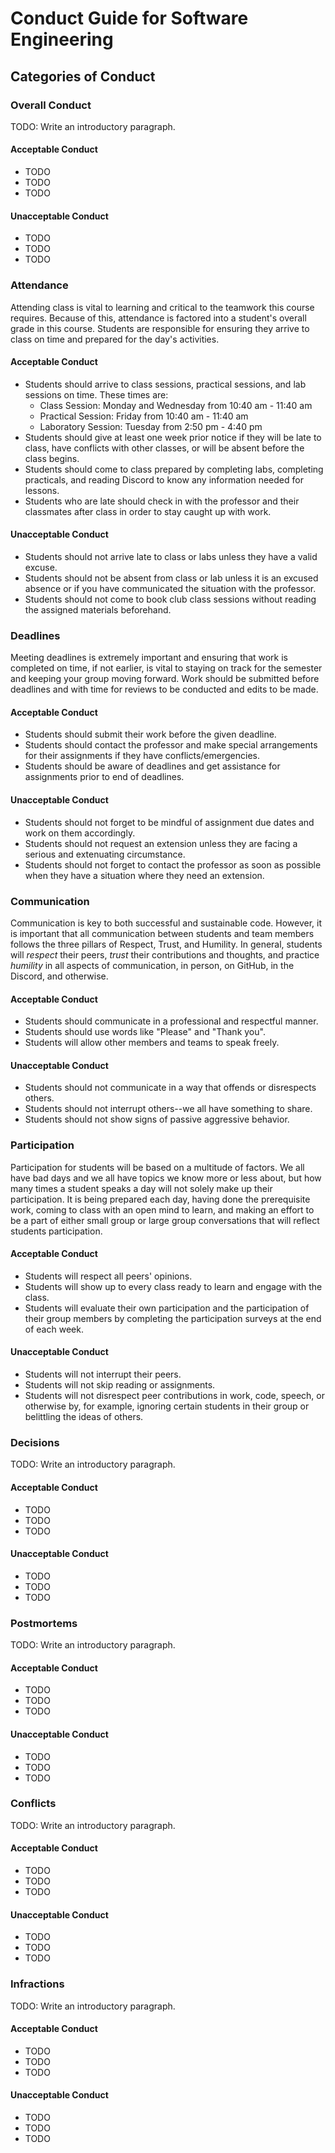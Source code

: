 # Conduct Guide for Software Engineering

## Categories of Conduct

### Overall Conduct

TODO: Write an introductory paragraph.

#### Acceptable Conduct

- TODO
- TODO
- TODO

#### Unacceptable Conduct

- TODO
- TODO
- TODO

### Attendance

Attending class is vital to learning and critical to the teamwork this course requires. Because of this, attendance is factored into a student's overall grade in this course. Students are responsible for ensuring they arrive to class on time and prepared for the day's activities.

#### Acceptable Conduct

- Students should arrive to class sessions, practical sessions, and lab sessions on time. These times are:
  - Class Session: Monday and Wednesday from 10:40 am - 11:40 am
  - Practical Session: Friday from 10:40 am - 11:40 am
  - Laboratory Session: Tuesday from 2:50 pm - 4:40 pm
- Students should give at least one week prior notice if they will be late to class, have conflicts with other classes, or will be absent before the class begins.
- Students should come to class prepared by completing labs, completing practicals, and reading Discord to know any information needed for lessons.
- Students who are late should check in with the professor and their classmates after class in order to stay caught up with work.

#### Unacceptable Conduct

- Students should not arrive late to class or labs unless they have a valid excuse.
- Students should not be absent from class or lab unless it is an excused absence or if you have communicated the situation with the professor.
- Students should not come to book club class sessions without reading the assigned materials beforehand.

### Deadlines

Meeting deadlines is extremely important and ensuring that work is completed on time, if not earlier, is vital to staying on track for the semester and keeping your group moving forward. Work should be submitted before deadlines and with time for reviews to be conducted and edits to be made.

#### Acceptable Conduct

- Students should submit their work before the given deadline.
- Students should contact the professor and make special arrangements for their assignments if they have conflicts/emergencies.
- Students should be aware of deadlines and get assistance for assignments prior to end of deadlines.

#### Unacceptable Conduct

- Students should not forget to be mindful of assignment due dates and work on them accordingly.
- Students should not request an extension unless they are facing a serious and extenuating circumstance.
- Students should not forget to contact the professor as soon as possible when they have a situation where they need an extension.

### Communication

Communication is key to both successful and sustainable code. However, it is important that all communication between students and team members follows the three pillars of Respect, Trust, and Humility. In general, students will *respect* their peers, *trust* their contributions and thoughts, and practice *humility* in all aspects of communication, in person, on GitHub, in the Discord, and otherwise.

#### Acceptable Conduct

- Students should communicate in a professional and respectful manner.
- Students should use words like "Please" and "Thank you".
- Students will allow other members and teams to speak freely.

#### Unacceptable Conduct

- Students should not communicate in a way that offends or disrespects others.
- Students should not interrupt others--we all have something to share.
- Students should not show signs of passive aggressive behavior.

### Participation

Participation for students will be based on a multitude of factors. We all have bad days and we all have topics we know more or less about, but how many times a student speaks a day will not solely make up their participation. It is being prepared each day, having done the prerequisite work, coming to class with an open mind to learn, and making an effort to be a part of either small group or large group conversations that will reflect students participation.

#### Acceptable Conduct

- Students will respect all peers' opinions.
- Students will show up to every class ready to learn and engage with the class.
- Students will evaluate their own participation and the participation of their group members by completing the participation surveys at the end of each week.

#### Unacceptable Conduct

- Students will not interrupt their peers.
- Students will not skip reading or assignments.
- Students will not disrespect peer contributions in work, code, speech, or otherwise by, for example, ignoring certain students in their group or belittling the ideas of others.

### Decisions

TODO: Write an introductory paragraph.

#### Acceptable Conduct

- TODO
- TODO
- TODO

#### Unacceptable Conduct

- TODO
- TODO
- TODO

### Postmortems

TODO: Write an introductory paragraph.

#### Acceptable Conduct

- TODO
- TODO
- TODO

#### Unacceptable Conduct

- TODO
- TODO
- TODO

### Conflicts

TODO: Write an introductory paragraph.

#### Acceptable Conduct

- TODO
- TODO
- TODO

#### Unacceptable Conduct

- TODO
- TODO
- TODO

### Infractions

TODO: Write an introductory paragraph.

#### Acceptable Conduct

- TODO
- TODO
- TODO

#### Unacceptable Conduct

- TODO
- TODO
- TODO

